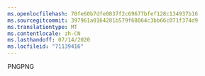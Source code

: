 ```yaml
---
ms.openlocfilehash: 70fe60b7dfe0837f2c69677bfef128c134937b16
ms.sourcegitcommit: 397961a0164281b579f68064c3bb66c071f374d9
ms.translationtype: MT
ms.contentlocale: zh-CN
ms.lasthandoff: 07/14/2020
ms.locfileid: "71139416"
---
```

<span data-ttu-id="929a7-101">PNG</span><span class="sxs-lookup"><span data-stu-id="929a7-101">PNG</span></span>